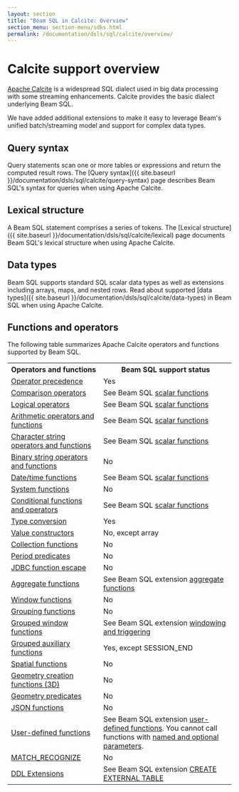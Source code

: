 ```yaml
---
layout: section
title: "Beam SQL in Calcite: Overview"
section_menu: section-menu/sdks.html
permalink: /documentation/dsls/sql/calcite/overview/
---
```

<!--
Licensed under the Apache License, Version 2.0 (the "License");
you may not use this file except in compliance with the License.
You may obtain a copy of the License at

http://www.apache.org/licenses/LICENSE-2.0

Unless required by applicable law or agreed to in writing, software
distributed under the License is distributed on an "AS IS" BASIS,
WITHOUT WARRANTIES OR CONDITIONS OF ANY KIND, either express or implied.
See the License for the specific language governing permissions and
limitations under the License.
-->
# Calcite support overview

[Apache Calcite](http://calcite.apache.org) is a widespread SQL dialect used in
big data processing with some streaming enhancements. Calcite provides the
basic dialect underlying Beam SQL. 

We have added additional extensions to
make it easy to leverage Beam's unified batch/streaming model and support
for complex data types.

## Query syntax
Query statements scan one or more tables or expressions and return the computed result rows.
The [Query syntax]({{ site.baseurl
}}/documentation/dsls/sql/calcite/query-syntax) page describes Beam SQL's syntax for queries when using Apache Calcite.

## Lexical structure 
A Beam SQL statement comprises a series of tokens. 
The [Lexical structure]({{ site.baseurl
}}/documentation/dsls/sql/calcite/lexical) page documents Beam SQL's lexical structure when using Apache Calcite. 

## Data types
Beam SQL supports standard SQL scalar data types as well as extensions including arrays, maps, and nested rows.
Read about supported [data types]({{ site.baseurl
}}/documentation/dsls/sql/calcite/data-types) in Beam SQL when using Apache Calcite.

## Functions and operators  
The following table summarizes Apache Calcite operators and functions supported by Beam SQL.

<table class="table-bordered table-striped">
  <tr><th>Operators and functions</th><th>Beam SQL support status</th></tr>
<tr><td><a href="http://calcite.apache.org/docs/reference.html#operator-precedence">Operator precedence</a></td><td>Yes</td></tr>
<tr><td><a href="http://calcite.apache.org/docs/reference.html#comparison-operators">Comparison operators</a></td><td class="style1">See Beam SQL <a href="{{ site.baseurl
}}/documentation/dsls/sql/calcite/scalar-functions/#comparison-functions-and-operators">scalar functions</a></td></tr>
<tr><td><a href="http://calcite.apache.org/docs/reference.html#logical-operators">Logical operators</a></td><td>See Beam SQL <a href="{{ site.baseurl
}}/documentation/dsls/sql/calcite/scalar-functions/#logical-functions-and-operators">scalar functions</a></td></tr>
<tr><td><a href="http://calcite.apache.org/docs/reference.html#arithmetic-operators-and-functions">Arithmetic operators and functions</a></td><td>See Beam SQL <a href="{{ site.baseurl
}}/documentation/dsls/sql/calcite/scalar-functions/#arithmetic-expressions">scalar functions</a></td></tr>
<tr><td><a href="http://calcite.apache.org/docs/reference.html#character-string-operators-and-functions">Character string operators and functions</a></td><td>See Beam SQL <a href="{{ site.baseurl
}}/documentation/dsls/sql/calcite/scalar-functions/#string-functions">scalar functions</a></td></tr>
<tr><td><a href="http://calcite.apache.org/docs/reference.html#binary-string-operators-and-functions">Binary string operators and functions</a></td><td>No</td></tr>
<tr><td><a href="http://calcite.apache.org/docs/reference.html#datetime-functions">Date/time functions</a></td><td>See Beam SQL <a href="{{ site.baseurl
}}/documentation/dsls/sql/calcite/scalar-functions/#date-functions">scalar functions</a></td></tr>
<tr><td><a href="http://calcite.apache.org/docs/reference.html#system-functions">System functions</a></td><td>No</td></tr>
<tr><td><a href="http://calcite.apache.org/docs/reference.html#conditional-functions-and-operators">Conditional functions and operators</a></td><td>See Beam SQL <a href="{{ site.baseurl
}}/documentation/dsls/sql/calcite/scalar-functions/#conditional-functions">scalar functions</a></td></tr>
<tr><td><a href="http://calcite.apache.org/docs/reference.html#type-conversion">Type conversion</a></td><td>Yes</td></tr>
<tr><td><a href="http://calcite.apache.org/docs/reference.html#value-constructors">Value constructors</a></td><td>No, except array</td></tr>
<tr><td><a href="http://calcite.apache.org/docs/reference.html#collection-functions">Collection functions</a></td><td>No</td></tr>
<tr><td><a href="http://calcite.apache.org/docs/reference.html#period-predicates">Period predicates</a></td><td>No</td></tr>
<tr><td><a href="http://calcite.apache.org/docs/reference.html#jdbc-function-escape">JDBC function escape</a></td><td>No</td></tr>
<tr><td><a href="http://calcite.apache.org/docs/reference.html#aggregate-functions">Aggregate functions</a></td>
<td>See Beam SQL extension <a href="{{ site.baseurl
}}/documentation/dsls/sql/calcite/aggregate-functions/">aggregate functions</a></td></tr>
<tr><td><a href="http://calcite.apache.org/docs/reference.html#window-functions">Window functions</a></td><td>No</td></tr>
<tr><td><a href="http://calcite.apache.org/docs/reference.html#grouping-functions">Grouping functions</a></td><td>No</td></tr>
<tr><td><a href="http://calcite.apache.org/docs/reference.html#grouped-window-functions">Grouped window functions</a></td><td>See Beam SQL extension <a href="{{ site.baseurl
}}/documentation/dsls/sql/windowing-and-triggering/">windowing and triggering</a></td></tr>
<tr><td><a href="http://calcite.apache.org/docs/reference.html#grouped-auxiliary-functions">Grouped auxiliary functions</a></td><td>Yes, except SESSION_END</td></tr>
<tr><td><a href="http://calcite.apache.org/docs/reference.html#spatial-functions">Spatial functions</a></td><td>No</td></tr>
<tr><td><a href="http://calcite.apache.org/docs/reference.html#geometry-creation-functions-3d">Geometry creation functions (3D)</a></td><td>No</td></tr>
<tr><td><a href="http://calcite.apache.org/docs/reference.html#geometry-predicates">Geometry predicates</a></td><td>No</td></tr>
<tr><td><a href="http://calcite.apache.org/docs/reference.html#json-functions">JSON functions</a></td><td>No</td></tr>
<tr><td><a href="http://calcite.apache.org/docs/reference.html#user-defined-functions">User-defined functions</a></td>
<td>See Beam SQL extension <a href="{{ site.baseurl
}}/documentation/dsls/sql/user-defined-functions/">user-defined functions</a>. You cannot call functions with <a href="http://calcite.apache.org/docs/reference.html#calling-functions-with-named-and-optional-parameters">named and optional parameters</a>.</td></tr>
<tr><td><a href="http://calcite.apache.org/docs/reference.html#match_recognize">MATCH_RECOGNIZE</a></td><td>No</td></tr>
<tr><td><a href="http://calcite.apache.org/docs/reference.html#ddl-extensions">DDL Extensions</a></td><td>See Beam SQL extension <a href="{{ site.baseurl
}}/documentation/dsls/sql/create-external-table/">CREATE EXTERNAL TABLE</a></td></tr>
</table>
